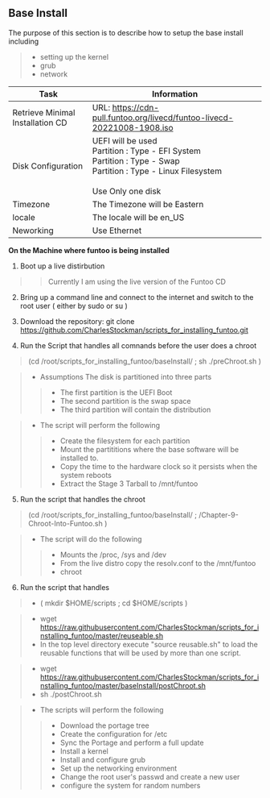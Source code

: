 ## Base Install

The purpose of this section is to describe how to setup the base install including 
> * setting up the kernel 
> * grub 
> * network 

Task | Information
-----|------------
Retrieve Minimal Installation CD | URL: https://cdn-pull.funtoo.org/livecd/funtoo-livecd-20221008-1908.iso<br/>
Disk Configuration | UEFI will be used <br/> Partition : Type - EFI System <br/> Partition : Type - Swap <br/> Partition : Type - Linux Filesystem <br/><br/> Use Only one disk
Timezone | The Timezone will be Eastern
locale | The locale will be en_US
Neworking | Use Ethernet

**On the Machine where funtoo is being installed** 

1. Boot up a live distirbution
>>Currently I am using the live version of the Funtoo CD

2. Bring up a command line and connect to the internet and switch to the root user ( either by sudo or su )

3. Download the repository: git clone https://github.com/CharlesStockman/scripts_for_installing_funtoo.git

4. Run the Script that handles all comnands before the user does a chroot
> (cd /root/scripts_for_installing_funtoo/baseInstall/ ; sh ./preChroot.sh )

> * Assumptions The disk is partitioned into three parts
>> * The first partition is the UEFI Boot
>> * The second partition is the swap space 
>> * The third partition will contain the distribution

> * The script will perform the following
>> * Create the filesystem for each partition
>> * Mount the partititions where the base software will be installed to.
>> * Copy the time to the hardware clock so it persists when the system reboots
>> * Extract the Stage 3 Tarball to /mnt/funtoo 
   
5. Run the script that handles the chroot
> (cd /root/scripts_for_installing_funtoo/baseInstall/ ; /Chapter-9-Chroot-Into-Funtoo.sh ) 

> * The script will do the following
>> * Mounts the /proc, /sys and /dev
>> * From the live distro copy the resolv.conf to the /mnt/funtoo
>> * chroot
   
6. Run the script that handles 
> * ( mkdir $HOME/scripts ; cd $HOME/scripts )
    
> * wget https://raw.githubusercontent.com/CharlesStockman/scripts_for_installing_funtoo/master/reuseable.sh
> * In the top level directory execute "source reusable.sh" to load the reusable functions that will be used by more than one script. 
    
> * wget https://raw.githubusercontent.com/CharlesStockman/scripts_for_installing_funtoo/master/baseInstall/postChroot.sh
> * sh ./postChroot.sh
   
> * The scripts will perform the following
>> * Download the portage tree
>> * Create the configuration for /etc
>> * Sync the Portage and perform a full update
>> * Install a kernel
>> * Install and configure grub
>> * Set up the networking environment
>> * Change the root user's passwd and create a new user
>> * configure the system for random numbers

